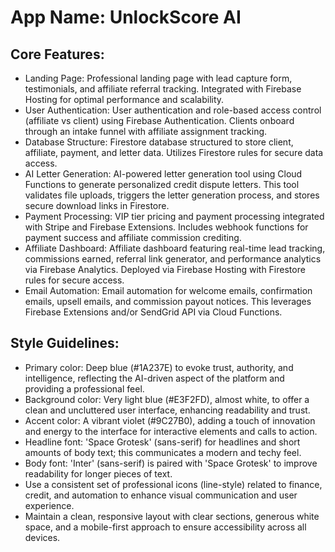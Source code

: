 # **App Name**: UnlockScore AI

## Core Features:

- Landing Page: Professional landing page with lead capture form, testimonials, and affiliate referral tracking. Integrated with Firebase Hosting for optimal performance and scalability.
- User Authentication: User authentication and role-based access control (affiliate vs client) using Firebase Authentication. Clients onboard through an intake funnel with affiliate assignment tracking.
- Database Structure: Firestore database structured to store client, affiliate, payment, and letter data. Utilizes Firestore rules for secure data access.
- AI Letter Generation: AI-powered letter generation tool using Cloud Functions to generate personalized credit dispute letters. This tool validates file uploads, triggers the letter generation process, and stores secure download links in Firestore.
- Payment Processing: VIP tier pricing and payment processing integrated with Stripe and Firebase Extensions. Includes webhook functions for payment success and affiliate commission crediting.
- Affiliate Dashboard: Affiliate dashboard featuring real-time lead tracking, commissions earned, referral link generator, and performance analytics via Firebase Analytics. Deployed via Firebase Hosting with Firestore rules for secure access.
- Email Automation: Email automation for welcome emails, confirmation emails, upsell emails, and commission payout notices. This leverages Firebase Extensions and/or SendGrid API via Cloud Functions.

## Style Guidelines:

- Primary color: Deep blue (#1A237E) to evoke trust, authority, and intelligence, reflecting the AI-driven aspect of the platform and providing a professional feel.
- Background color: Very light blue (#E3F2FD), almost white, to offer a clean and uncluttered user interface, enhancing readability and trust.
- Accent color: A vibrant violet (#9C27B0), adding a touch of innovation and energy to the interface for interactive elements and calls to action.
- Headline font: 'Space Grotesk' (sans-serif) for headlines and short amounts of body text; this communicates a modern and techy feel.
- Body font: 'Inter' (sans-serif) is paired with 'Space Grotesk' to improve readability for longer pieces of text.
- Use a consistent set of professional icons (line-style) related to finance, credit, and automation to enhance visual communication and user experience.
- Maintain a clean, responsive layout with clear sections, generous white space, and a mobile-first approach to ensure accessibility across all devices.